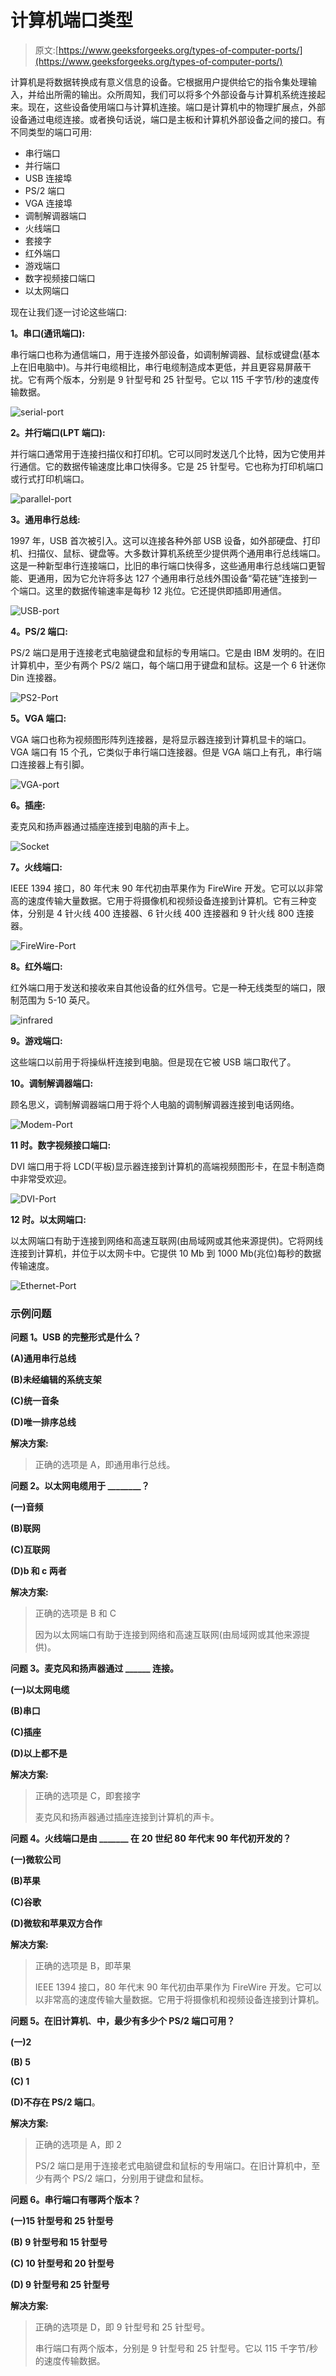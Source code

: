 # 计算机端口类型

> 原文:[https://www.geeksforgeeks.org/types-of-computer-ports/](https://www.geeksforgeeks.org/types-of-computer-ports/)

计算机是将数据转换成有意义信息的设备。它根据用户提供给它的指令集处理输入，并给出所需的输出。众所周知，我们可以将多个外部设备与计算机系统连接起来。现在，这些设备使用端口与计算机连接。端口是计算机中的物理扩展点，外部设备通过电缆连接。或者换句话说，端口是主板和计算机外部设备之间的接口。有不同类型的端口可用:

*   串行端口
*   并行端口
*   USB 连接埠
*   PS/2 端口
*   VGA 连接埠
*   调制解调器端口
*   火线端口
*   套接字
*   红外端口
*   游戏端口
*   数字视频接口端口
*   以太网端口

现在让我们逐一讨论这些端口:

**1。串口(通讯端口):**

串行端口也称为通信端口，用于连接外部设备，如调制解调器、鼠标或键盘(基本上在旧电脑中)。与并行电缆相比，串行电缆制造成本更低，并且更容易屏蔽干扰。它有两个版本，分别是 9 针型号和 25 针型号。它以 115 千字节/秒的速度传输数据。

![serial-port](img/a4396aba7a32507d6eda3f1e7a2470cc.png)

**2。并行端口(LPT 端口):**

并行端口通常用于连接扫描仪和打印机。它可以同时发送几个比特，因为它使用并行通信。它的数据传输速度比串口快得多。它是 25 针型号。它也称为打印机端口或行式打印机端口。

![parallel-port](img/cac879b5fb53db0d876bf2cd3b578352.png)

**3。通用串行总线:**

1997 年，USB 首次被引入。这可以连接各种外部 USB 设备，如外部硬盘、打印机、扫描仪、鼠标、键盘等。大多数计算机系统至少提供两个通用串行总线端口。这是一种新型串行连接端口，比旧的串行端口快得多，这些通用串行总线端口更智能、更通用，因为它允许将多达 127 个通用串行总线外围设备“菊花链”连接到一个端口。这里的数据传输速率是每秒 12 兆位。它还提供即插即用通信。

![USB-port](img/83476bbfe568073f37f877c28bb85a17.png)

**4。PS/2 端口:**

PS/2 端口是用于连接老式电脑键盘和鼠标的专用端口。它是由 IBM 发明的。在旧计算机中，至少有两个 PS/2 端口，每个端口用于键盘和鼠标。这是一个 6 针迷你 Din 连接器。

![PS2-Port](img/d7fec23ddef222e88f3f823e0d07c4f2.png)

**5。VGA 端口:**

VGA 端口也称为视频图形阵列连接器，是将显示器连接到计算机显卡的端口。VGA 端口有 15 个孔，它类似于串行端口连接器。但是 VGA 端口上有孔，串行端口连接器上有引脚。

![VGA-port](img/a4396aba7a32507d6eda3f1e7a2470cc.png)

**6。插座:**

麦克风和扬声器通过插座连接到电脑的声卡上。

![Socket](img/16259e23c307f33221b701c03b84af4c.png)

**7。火线端口:**

IEEE 1394 接口，80 年代末 90 年代初由苹果作为 FireWire 开发。它可以以非常高的速度传输大量数据。它用于将摄像机和视频设备连接到计算机。它有三种变体，分别是 4 针火线 400 连接器、6 针火线 400 连接器和 9 针火线 800 连接器。

![FireWire-Port](img/9a55c592fcfae01eed5b3716db482c54.png)

**8。红外端口:**

红外端口用于发送和接收来自其他设备的红外信号。它是一种无线类型的端口，限制范围为 5-10 英尺。

![infrared](img/1a5537208113bdcda54c0a639fe54670.png)

**9。游戏端口:**

这些端口以前用于将操纵杆连接到电脑。但是现在它被 USB 端口取代了。

**10。调制解调器端口:**

顾名思义，调制解调器端口用于将个人电脑的调制解调器连接到电话网络。

![Modem-Port](img/2fbb8dedb9b79ddf570909193b95a914.png)

**11 时。数字视频接口端口:**

DVI 端口用于将 LCD(平板)显示器连接到计算机的高端视频图形卡，在显卡制造商中非常受欢迎。

![DVI-Port](img/ac75a314857b1074e63f5d69bb25ac7d.png)

**12 时。以太网端口:**

以太网端口有助于连接到网络和高速互联网(由局域网或其他来源提供)。它将网线连接到计算机，并位于以太网卡中。它提供 10 Mb 到 1000 Mb(兆位)每秒的数据传输速度。

![Ethernet-Port](img/2fbb8dedb9b79ddf570909193b95a914.png)

### 示例问题

**问题 1。USB 的完整形式是什么？**

**(A)通用串行总线**

**(B)未经编辑的系统支架**

**(C)统一音条**

**(D)唯一排序总线**

**解决方案:**

> 正确的选项是 A，即通用串行总线。

**问题 2。以太网电缆用于 ________？**

**(一)音频**

**(B)联网**

**(C)互联网**

**(D)b 和 c 两者**

**解决方案:**

> 正确的选项是 B 和 C
> 
> 因为以太网端口有助于连接到网络和高速互联网(由局域网或其他来源提供)。

**问题 3。麦克风和扬声器通过 ______ 连接。**

**(一)以太网电缆**

**(B)串口**

**(C)插座**

**(D)以上都不是**

**解决方案:**

> 正确的选项是 C，即套接字
> 
> 麦克风和扬声器通过插座连接到计算机的声卡。

**问题 4。火线端口是由 _______ 在 20 世纪 80 年代末 90 年代初开发的？**

**(一)微软公司**

**(B)苹果**

**(C)谷歌**

**(D)微软和苹果双方合作**

**解决方案:**

> 正确的选项是 B，即苹果
> 
> IEEE 1394 接口，80 年代末 90 年代初由苹果作为 FireWire 开发。它可以以非常高的速度传输大量数据。它用于将摄像机和视频设备连接到计算机。

**问题 5。在旧计算机**、**中，最少有多少个 PS/2 端口可用？**

**(一)2**

**(B) 5**

**(C) 1**

**(D)不存在 PS/2 端口**。

**解决方案:**

> 正确的选项是 A，即 2
> 
> PS/2 端口是用于连接老式电脑键盘和鼠标的专用端口。在旧计算机中，至少有两个 PS/2 端口，分别用于键盘和鼠标。

**问题 6。串行端口有哪两个版本？**

**(一)15 针型号和 25 针型号**

**(B) 9 针型号和 15 针型号**

**(C) 10 针型号和 20 针型号**

**(D) 9 针型号和 25 针型号**

**解决方案:**

> 正确的选项是 D，即 9 针型号和 25 针型号。
> 
> 串行端口有两个版本，分别是 9 针型号和 25 针型号。它以 115 千字节/秒的速度传输数据。
